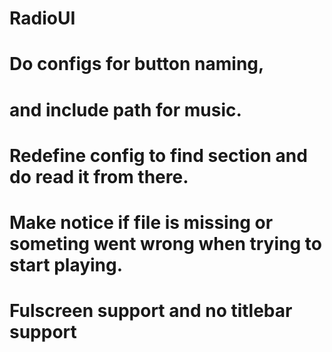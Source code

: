 # RadioUI

# Do configs for button naming,
# and include path for music.
# Redefine config to find section and do read it from there.
# Make notice if file is missing or someting went wrong when trying to start playing.
# Fulscreen support and no titlebar support

